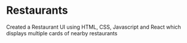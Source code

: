 # Restaurants
Created a Restaurant UI using HTML, CSS, Javascript and React which displays multiple cards of nearby restaurants
